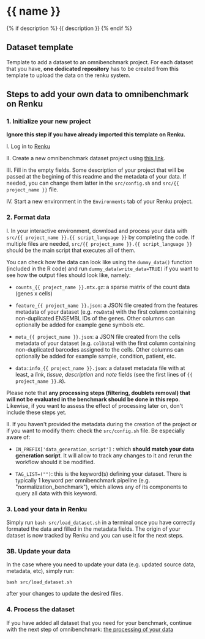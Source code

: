 # {{ name }}
{% if description %}
{{ description }}
{% endif %}

## Dataset template

Template to add a dataset to an omnibenchmark project. For each dataset that you have, **one dedicated repository** has to be created from this template to upload the data on the renku system. 

## Steps to add your own data to omnibenchmark on Renku

### 1. Initialize your new project

**Ignore this step if you have already imported this template on Renku.**

I. Log in to [Renku](https://renkulab.io)

II. Create a new omnibenchmark dataset project using [this link](https://renkulab.io/projects/new?data=eyJ1cmwiOiJodHRwczovL2dpdGh1Yi5jb20vYW5zb25yZWwvY29udHJpYnV0ZWQtcHJvamVjdC10ZW1wbGF0ZXMiLCJyZWYiOiJtYWluIiwidGVtcGxhdGUiOiJDdXN0b20vb21uaWJlbmNoLWRhdGFzZXQifQ%3D%3D).

III. Fill in the empty fields. Some description of your project that will be passed at the begining of this readme and the metadata of your data. If needed, you can change them latter in the `src/config.sh`  and `src/{{ project_name }}` file. 

IV. Start a new environment in the `Environments` tab of your Renku project.

### 2. Format data

I. In your interactive environment, download and process your data with `src/{{ project_name }}.{{ script_language }}` by completing the code. If multiple files are needed, `src/{{ project_name }}.{{ script_language }}` should be the main script that executes all of them.  

You can check how the data can look like using the `dummy_data()` function (included in the R code) and run `dummy_data(write_data=TRUE)` if you want to see how the output files should look like, namely: 

- `counts_{{ project_name }}.mtx.gz`: a sparse matrix of the count data (genes x cells)

- `feature_{{ project_name }}.json`: a JSON file created from the features metadata of your dataset (e.g. `rowData`) with the first column containing non-duplicated ENSEMBL IDs of the genes. Other columns can optionally be added for example gene symbols etc. 

- `meta_{{ project_name }}.json`: a JSON file created from the cells metadata of your dataset (e.g. `colData`) with the first column containing non-duplicated barcodes assigned to the cells. Other columns can optionally be added for example sample, condition, patient, etc. 

- `data:info_{{ project_name }}.json`: a dataset metadata file with at least, a *link*, *tissue*, *description* and *note* fields (see the first lines of `{{ project_name }}.R`).

Please note that **any processing steps (filtering, doublets removal) that will not be evaluated in the benchmark should be done in this repo**. Likewise, if you want to assess the effect of processing later on, don't include these steps yet.

II. If you haven't provided the metadata during the creation of the project or if you want to modify them: check the `src/config.sh` file. Be especially aware of: 

- `IN_PREFIX['data_generation_script']` : which **should match your data generation script**. It will allow to track any changes to it and rerun the workflow should it be modified. 

- `TAG_LIST=("")`: this is the keyword(s) defining your dataset. There is typically 1 keyword per omnibenchmark pipeline (e.g. "normalization_benchmark"), which allows any of its components to query all data with this keyword. 

### 3. Load your data in Renku

Simply run `bash src/load_dataset.sh` in a terminal once you have correctly formated the data and filled in the metadata fields. The origin of your dataset is now tracked by Renku and you can use it for the next steps. 

### 3B. Update your data

In the case where you need to update your data (e.g. updated source data, metadata, etc), simply run: 

`bash src/load_dataset.sh`

after your changes to update the desired files. 

### 4. Process the dataset

If you have added all dataset that you need for your benchmark, continue with the next step of omnibenchmark: [the processing of your data](https://github.com/ansonrel/contributed-project-templates/tree/main/omnibench-processing)


